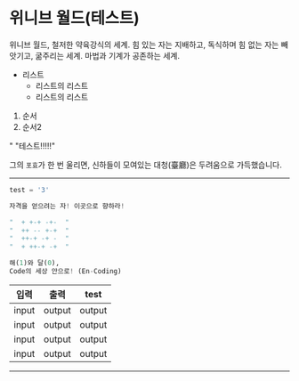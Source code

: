 # 위니브 월드(테스트)

위니브 월드, 철저한 약육강식의 세계. 힘 있는 자는 지배하고, 독식하며 힘 없는 자는 빼앗기고, 굶주리는 세계. 마법과 기계가 공존하는 세계.

-   리스트
    -   리스트의 리스트
    -   리스트의 리스트

1. 순서
2. 순서2

" "테스트!!!!!"

그의 `포효`가 한 번 울리면, 신하들이 모여있는 대청(臺廳)은 두려움으로 가득했습니다.

---

```py
test = '3'

자격을 얻으려는 자! 이곳으로 향하라!

"  + +-+ -+-  "
"  ++ -- +-+  "
"  ++-+ -+ -  "
"  + ++-+ -+  "

해(1)와 달(0),
Code의 세상 안으로! (En-Coding)
```

|   입력    | 출력 |test|
| --------- | ------ |----|
| input | output | output |
| input | output | output |
| input | output | output |
| input | output | output |

---